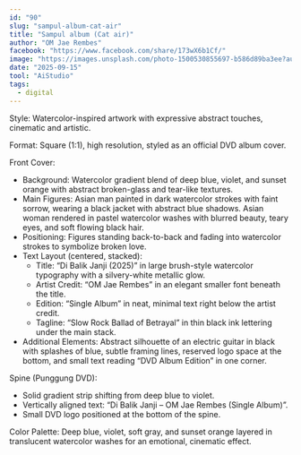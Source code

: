 ```yaml
---
id: "90"
slug: "sampul-album-cat-air"
title: "Sampul album (Cat air)"
author: "OM Jae Rembes"
facebook: "https://www.facebook.com/share/173wX6b1Cf/"
image: "https://images.unsplash.com/photo-1500530855697-b586d89ba3ee?auto=format&fit=crop&w=1200&q=80"
date: "2025-09-15"
tool: "AiStudio"
tags:
  - digital
---
```


Style: Watercolor-inspired artwork with expressive abstract touches, cinematic and artistic.

Format: Square (1:1), high resolution, styled as an official DVD album cover.

Front Cover:
- Background: Watercolor gradient blend of deep blue, violet, and sunset orange with abstract broken-glass and tear-like textures.
- Main Figures: Asian man painted in dark watercolor strokes with faint sorrow, wearing a black jacket with abstract blue shadows. Asian woman rendered in pastel watercolor washes with blurred beauty, teary eyes, and soft flowing black hair.
- Positioning: Figures standing back-to-back and fading into watercolor strokes to symbolize broken love.
- Text Layout (centered, stacked):
  - Title: “Di Balik Janji (2025)” in large brush-style watercolor typography with a silvery-white metallic glow.
  - Artist Credit: “OM Jae Rembes” in an elegant smaller font beneath the title.
  - Edition: “Single Album” in neat, minimal text right below the artist credit.
  - Tagline: “Slow Rock Ballad of Betrayal” in thin black ink lettering under the main stack.
- Additional Elements: Abstract silhouette of an electric guitar in black with splashes of blue, subtle framing lines, reserved logo space at the bottom, and small text reading “DVD Album Edition” in one corner.

Spine (Punggung DVD):
- Solid gradient strip shifting from deep blue to violet.
- Vertically aligned text: “Di Balik Janji – OM Jae Rembes (Single Album)”.
- Small DVD logo positioned at the bottom of the spine.

Color Palette: Deep blue, violet, soft gray, and sunset orange layered in translucent watercolor washes for an emotional, cinematic effect.

